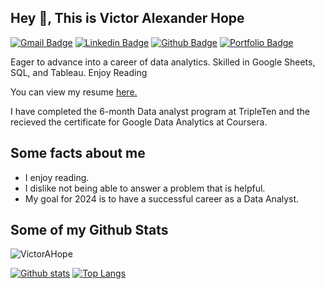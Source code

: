 ## Hey 👋, This is Victor Alexander Hope
[![Gmail Badge](https://img.shields.io/badge/-wrrbsb@gmail.com-c14438?style=flat&logo=Gmail&logoColor=white&link=mailto:wrrbsb@gmail.com)](mailto:wrrbsb@gmail.com) 
[![Linkedin Badge](https://img.shields.io/badge/-VictorHope-0072b1?style=flat&logo=Linkedin&logoColor=white&link=https://www.linkedin.com/in/victor-hope/)](https://www.linkedin.com/in/victor-hope/) [![Github Badge](https://img.shields.io/badge/-VictorAHope-grey?style=flat&logo=github&logoColor=white&link=https://github.com/VictorAHope/)](https://www.github.com/VictorAHope/) [![Portfolio Badge](https://img.shields.io/badge/portfolio-web-blue?style=flat&link=https://github.com/VictorAHope/)](https://github.com/VictorAHope/) <p align='left'>Eager to advance into a career of data analytics. Skilled in Google Sheets, SQL, and Tableau. Enjoy Reading</p><p align='left'> You can view my resume <a href='https://docs.google.com/document/d/1DRI60jU-Gj7KvUxK28dVofBQEvI1iwgYdMkE_eMdksg/edit ' target=_blank><u>here</u>.</a></p>

I have completed the 6-month Data analyst program at TripleTen and the recieved the certificate for Google Data Analytics at Coursera.

## Some facts about me
 - I enjoy reading.
 - I dislike not being able to answer a problem that is helpful.
 - My goal for 2024 is to have a successful career as a Data Analyst.

## Some of my Github Stats
<p align=left> <img src=https://komarev.com/ghpvc/?username=VictorAHope alt=VictorAHope /> </p>

[![Github stats](https://github-readme-stats.vercel.app/api?username=VictorAHope&show_icons=true&include_all_commits=true)](https://github.com/VictorAHope/github-readme-stats)
[![Top Langs](https://github-readme-stats.vercel.app/api/top-langs/?username=VictorAHope&layout=compact)](https://github.com/VictorAHope/github-readme-stats)
